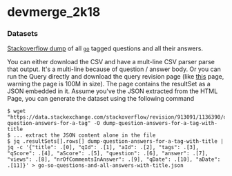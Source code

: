 # devmerge_2k18

### Datasets
[Stackoverflow dump](https://data.stackexchange.com/stackoverflow/query/913091/dump-question-answers-for-a-tag) of all [`go`](https://stackoverflow.com/questions/tagged/go) tagged questions and all their answers.

You can either download the CSV and have a mult-line CSV parser parse that output. It's a multi-line because of question / answer body. Or you can run the Query directly and download the query revision page (like [this](https://data.stackexchange.com/stackoverflow/revision/913091/1136390/dump-question-answers-for-a-tag) page, warning the page is 100M in size). The page contains the resultSet as a JSON embedded in it. Assume you've the JSON extracted from the HTML Page, you can generate the dataset using the following command

```
$ wget "https://data.stackexchange.com/stackoverflow/revision/913091/1136390/dump-question-answers-for-a-tag" -O dump-question-answers-for-a-tag-with-title
$ ... extract the JSON content alone in the file
$ jq .resultSets[].rows[] dump-question-answers-for-a-tag-with-title | jq -c '{"title": .[0], "qId": .[1], "aId": .[2], "tags": .[3], "qScore": .[4], "aScore": .[5], "question": .[6], "answer": .[7], "views": .[8], "nrOfCommentsInAnswer": .[9], "qDate": .[10], "aDate": .[11]}' > go-so-questions-and-all-answers-with-title.json
```
